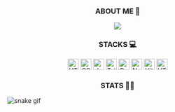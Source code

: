 <div align=center>

### ABOUT ME 👋

<img src="https://media.tenor.com/GfSX-u7VGM4AAAAC/coding.gif" />

</div>

<div align=center>

### STACKS 💻

<p align="center">
<a title="HTML"><img src="https://img.shields.io/badge/html5-%23E34F26.svg?style=for-the-badge&logo=html5&logoColor=white" width="auto" height="25" alt="HTML" /></a>
<a title="CSS"><img src="https://img.shields.io/badge/css3-%231572B6.svg?style=for-the-badge&logo=css3&logoColor=white" width="auto" height="25" alt="CSS" /></a>
<a title="Javascript"><img src="https://img.shields.io/badge/javascript-%23323330.svg?style=for-the-badge&logo=javascript&logoColor=%23F7DF1E" width="auto" height="25" alt="Javascript" /></a>
<a title="TailwindCSS"><img src="https://img.shields.io/badge/tailwindcss-%2338B2AC.svg?style=for-the-badge&logo=tailwind-css&logoColor=white" width="auto" height="25" alt="TailwindCSS" /></a>
<a title="Bootstrap"><img src="https://img.shields.io/badge/bootstrap-%238511FA.svg?style=for-the-badge&logo=bootstrap&logoColor=white" width="auto" height="25" alt="Bootstrap" /></a>
<a title="Next.Js"><img src="https://img.shields.io/badge/Next-black?style=for-the-badge&logo=next.js&logoColor=white" height="25" alt="Next.Js" /></a>
<a title="Vite"><img src="https://img.shields.io/badge/vite-%23646CFF.svg?style=for-the-badge&logo=vite&logoColor=white" width="auto" height="25" alt="Vite" /></a>
<a title="Markdown"><img src="https://img.shields.io/badge/markdown-%23000000.svg?style=for-the-badge&logo=markdown&logoColor=white" width="auto" height="25" alt="HTML" /></a>

</div>

<div align=center>

### <b align="center">STATS 👩‍💻 </b>

</div>

![snake gif](https://github.com/joycecaridade/joycecaridade/blob/output/github-contribution-grid-snake.gif)
